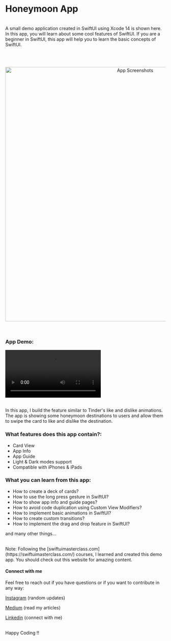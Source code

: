 # Honeymoon App

<br>
A small demo application created in SwiftUI using Xcode 14 is shown here. In this app, you will learn about some cool features of SwiftUI. If you are a beginner in SwiftUI, this app will help you to learn the basic concepts of SwiftUI. 

<br><br>
<p align="center">
    <img alt="App Screenshots" src="https://user-images.githubusercontent.com/12906999/207564345-59802ff2-015d-41aa-92d1-67828d9ef1b0.png" width="800">
</p>

<br>

### App Demo:
<p align="left">
    <video alt="App Screenshots" src="https://user-images.githubusercontent.com/12906999/207588049-d5c4123f-d9c8-4f78-9733-9313f2c7e746.mp4"> </p>
  
  
  
<br>
In this app, I build the feature similar to Tinder's like and dislike animations. The app is showing some honeymoon destinations to users and allow them to swipe the card to like and dislike the destination.

<br>
  
### What features does this app contain?:

- Card View
- App Info
- App Guide
- Light & Dark modes support
- Compatible with iPhones & iPads

### What you can learn from this app:

- How to create a deck of cards?
- How to use the long press gesture in SwiftUI?
- How to show app info and guide pages?
- How to avoid code duplication using Custom View Modifiers?
- How to implement basic animations in SwiftUI?
- How to create custom transitions?
- How to implement the drag and drop feature in SwiftUI?

and many other things...

<br>
Note: Following the [swiftuimasterclass.com](https://swiftuimasterclass.com/) courses, I learned and created this demo app. You should check out this website for amazing content. 

<br>

#### Connect with me

Feel free to reach out if you have questions or if you want to contribute in any way:

[Instagram](https://www.instagram.com/ios_geeks16/) (random updates)

[Medium](https://medium.com/@nitinagam17) (read my articles)

[Linkedin](https://www.linkedin.com/in/nitinagam/) (connect with me)

</br>
Happy Coding !!

